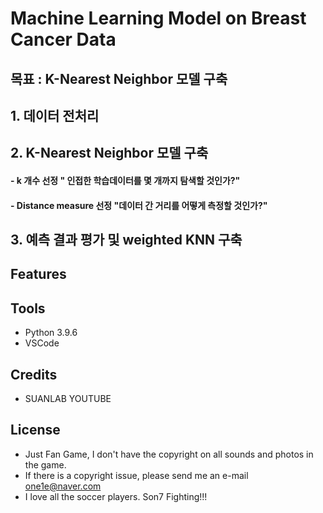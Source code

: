# Machine Learning Model on Breast Cancer Data

## 목표 : K-Nearest Neighbor 모델 구축
## 1. 데이터 전처리 
## 2. K-Nearest Neighbor 모델 구축 
#### - k 개수 선정 " 인접한 학습데이터를 몇 개까지 탐색할 것인가?"
#### - Distance measure 선정 "데이터 간 거리를 어떻게 측정할 것인가?" 
## 3. 예측 결과 평가 및 weighted KNN 구축 
  
## Features



## Tools

- Python 3.9.6
- VSCode

## Credits

- SUANLAB YOUTUBE 

## License
- Just Fan Game, I don't have the copyright on all sounds and photos in the game.
- If there is a copyright issue, please send me an e-mail one1e@naver.com 
- I love all the soccer players. Son7 Fighting!!!
